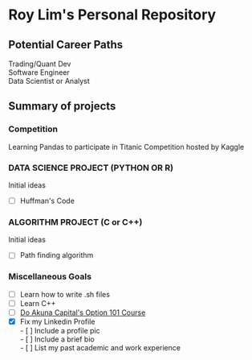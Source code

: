 # Roy Lim's Personal Repository

## Potential Career Paths

Trading/Quant Dev  
Software Engineer  
Data Scientist or Analyst

## Summary of projects

### Competition

Learning Pandas to participate in Titanic Competition hosted by Kaggle

### DATA SCIENCE PROJECT (PYTHON OR R)

Initial ideas

- [ ] Huffman's Code

### ALGORITHM PROJECT (C or C++)

Initial ideas

- [ ] Path finding algorithm

### Miscellaneous Goals

- [ ] Learn how to write .sh files
- [ ] Learn C++
- [ ] [Do Akuna Capital's Option 101 Course](https://akunacapital.teachable.com/p/options101)
- [x] Fix my Linkedin Profile  
      - [ ] Include a profile pic  
      - [ ] Include a brief bio  
      - [ ] List my past academic and work experience  
